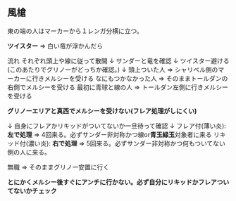 ## 風槍

東の端の人はマーカーから１レンガ分横に立つ。

**ツイスター** => 白い竜が浮かんだら

流れ
それぞれ頭上や線に従って散開
↓
サンダーと竜を確認
↓
ツイスター避ける(このあたりでグリノーがどっちか確認。)
↓
頭上ついた人 => シャリベル側のマーカーに行きメルシーを受ける
なにもつかなかった人 => そのままトールダンの右側でメルシーを受ける 
最初に青球と線の人 => トールダン左側に行きメルシーを受ける

**グリノーエリアと真西でメルシーを受けない(フレア処理がしにくい)**

↓
自身にフレアかリキッドがついてないか一旦待って確認
↓
フレア付(薄い炎): **左で処理** => 4回来る。必ずサンダー非対称かつ線or**青玉緑玉**対象者に来る
リキッド付(濃い炎): **右で処理** => 5回来る。必ずサンダー非対称かつ何もついてない側の人に来る。

無職 => そのままグリノー安置に行く 

**とにかくメルシー後すぐにアンチに行かない。必ず自分にリキッドかフレアついてないかチェック**